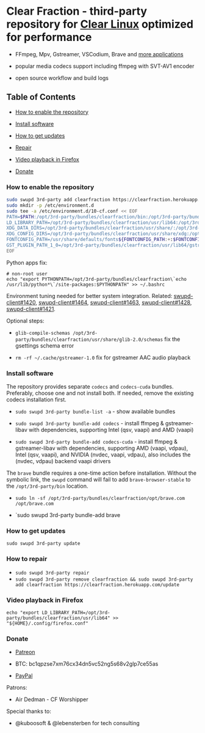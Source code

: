 # Clear Fraction - third-party repository for [Clear Linux](https://clearlinux.org/) optimized for performance

- FFmpeg, Mpv, Gstreamer, VSCodium, Brave and [more applications](https://github.com/clearfraction/bundles/tree/master/configs)

- popular media codecs support including ffmpeg with SVT-AV1 encoder

- open source workflow and build logs

## Table of Contents

- [How to enable the repository](#how-to-enable-the-repository)

- [Install software](#install)

- [How to get updates](#update)

- [Repair](#repair)

- [Video playback in Firefox](#firefox)

- [Donate](#donate)

### <a id="how-to-enable-the-repository"></a>How to enable the repository

```bash
sudo swupd 3rd-party add clearfraction https://clearfraction.herokuapp.com/update
sudo mkdir -p /etc/environment.d
sudo tee -a /etc/environment.d/10-cf.conf << EOF
PATH=$PATH:/opt/3rd-party/bundles/clearfraction/bin:/opt/3rd-party/bundles/clearfraction/usr/bin:/opt/3rd-party/bundles/clearfraction/usr/local/bin
LD_LIBRARY_PATH=/opt/3rd-party/bundles/clearfraction/usr/lib64:/opt/3rd-party/bundles/clearfraction/usr/local/lib64${LD_LIBRARY_PATH:+:$LD_LIBRARY_PATH}
XDG_DATA_DIRS=/opt/3rd-party/bundles/clearfraction/usr/share/:/opt/3rd-party/bundles/clearfraction/usr/local/share/:${XDG_DATA_DIRS:-/usr/local/share/:/usr/share/}
XDG_CONFIG_DIRS=/opt/3rd-party/bundles/clearfraction/usr/share/xdg:/opt/3rd-party/bundles/clearfraction/etc/xdg:${XDG_CONFIG_DIRS:-/usr/share/xdg:/etc/xdg}
FONTCONFIG_PATH=/usr/share/defaults/fonts${FONTCONFIG_PATH:+:$FONTCONFIG_PATH}
GST_PLUGIN_PATH_1_0=/opt/3rd-party/bundles/clearfraction/usr/lib64/gstreamer-1.0:${GST_PLUGIN_PATH_1_0:-/usr/lib64/gstreamer-1.0}
EOF
```


Python apps fix:
```
# non-root user
echo "export PYTHONPATH=/opt/3rd-party/bundles/clearfraction\`echo /usr/lib/python*\`/site-packages:$PYTHONPATH" >> ~/.bashrc
```

Environment tuning needed for better system integration. Related: [swupd-client#1420](https://github.com/clearlinux/swupd-client/issues/1420), [swupd-client#1464](https://github.com/clearlinux/swupd-client/issues/1464), [swupd-client#1463](https://github.com/clearlinux/swupd-client/issues/1463), [swupd-client#1428](https://github.com/clearlinux/swupd-client/issues/1428), [swupd-client#1421](https://github.com/clearlinux/swupd-client/issues/1421).

Optional steps:

- `glib-compile-schemas /opt/3rd-party/bundles/clearfraction/usr/share/glib-2.0/schemas` fix the gsettings schema error

- `rm -rf ~/.cache/gstreamer-1.0` fix for gstreamer AAC audio playback

### <a id="install"></a>Install software

The repository provides separate `codecs` and `codecs-cuda` bundles. Preferably, choose one and not install both. If needed, remove the existing codecs installation first.

- `sudo swupd 3rd-party bundle-list -a` - show available bundles

- `sudo swupd 3rd-party bundle-add codecs` - install ffmpeg & gstreamer-libav with dependencies, supporting Intel (qsv, vaapi) and AMD (vaapi) 

- `sudo swupd 3rd-party bundle-add codecs-cuda` - install ffmpeg & gstreamer-libav with dependencies, supporting AMD (vaapi, vdpau), Intel (qsv, vaapi), and NVIDIA (nvdec, vaapi, vdpau), also includes the (nvdec, vdpau) backend vaapi drivers

The `brave` bundle requires a one-time action before installation. Without the symbolic link, the `swupd` command will fail to add `brave-browser-stable` to the `/opt/3rd-party/bin` location.

- `sudo ln -sf /opt/3rd-party/bundles/clearfraction/opt/brave.com /opt/brave.com`

- `sudo swupd 3rd-party bundle-add brave

### <a id="updates"></a>How to get updates

`sudo swupd 3rd-party update`

### <a id="repair"></a>How to repair

- `sudo swupd 3rd-party repair`
- `sudo swupd 3rd-party remove clearfraction && sudo swupd 3rd-party add clearfraction https://clearfraction.herokuapp.com/update`

### <a id="firefox"></a>Video playback in Firefox

```
echo "export LD_LIBRARY_PATH=/opt/3rd-party/bundles/clearfraction/usr/lib64" >> "${HOME}/.config/firefox.conf"
```

### <a id="donate"></a>Donate

- [Patreon](https://www.patreon.com/clearfraction)

- BTC: bc1qpzse7xm76cx34dn5vc52ng5s68v2glp7ce55as

- [PayPal](https://www.paypal.com/donate/?hosted_button_id=L7ML8QJSLBTUE)

Patrons: 

- Air Dedman - CF Worshipper

Special thanks to:

- @kuboosoft & @lebensterben for tech consulting
